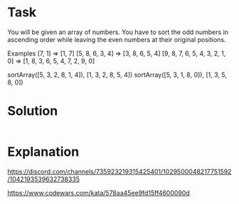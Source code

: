 # Task

You will be given an array of numbers. You have to sort the odd numbers in ascending order while leaving the even numbers at their original positions.

Examples
[7, 1]  =>  [1, 7]
[5, 8, 6, 3, 4]  =>  [3, 8, 6, 5, 4]
[9, 8, 7, 6, 5, 4, 3, 2, 1, 0]  =>  [1, 8, 3, 6, 5, 4, 7, 2, 9, 0]

sortArray([5, 3, 2, 8, 1, 4]), [1, 3, 2, 8, 5, 4])
sortArray([5, 3, 1, 8, 0]), [1, 3, 5, 8, 0])

# Solution



```ruby


```

# Explanation

https://discord.com/channels/735923219315425401/1029500048217751592/1042193539632738335



https://www.codewars.com/kata/578aa45ee9fd15ff4600090d
